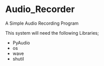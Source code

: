 # Audio_Recorder
A Simple Audio Recording Program

This system will need the following Libraries;
- PyAudio
- os
- wave
- shutil